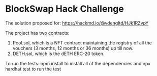 # BlockSwap Hack Challenge

The solution proposed for: https://hackmd.io/@vdengltd/HJk1RZvpY

The project has two contracts: 

1. Pool.sol, which is a NFT contract maintaining the registry of all the vouchers (3 months, 12 months or 36 months) up till now.
2. DETH.sol, which is the dETH ERC-20 token.

To run the tests: npm install to install all of the dependencies and npx hardhat test to run the test
